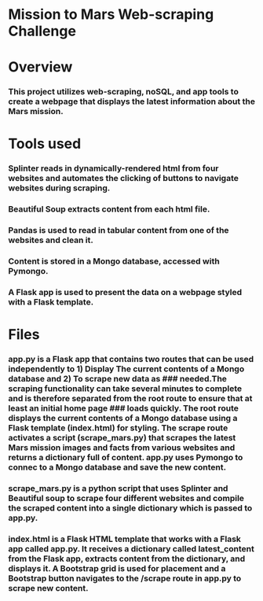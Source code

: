 # Mission to Mars Web-scraping Challenge
# Overview
### This project utilizes web-scraping, noSQL, and app tools to create a webpage that displays the latest information about the Mars mission.
# Tools used
### Splinter reads in dynamically-rendered html from four websites and automates the clicking of buttons to navigate websites during scraping.
### Beautiful Soup extracts content from each html file.
### Pandas is used to read in tabular content from one of the websites and clean it.
### Content is stored in a Mongo database, accessed with Pymongo. 
### A Flask app is used to present the data on a webpage styled with a Flask template.
# Files
### app.py is a Flask app that contains two routes that can be used independently to 1) Display The current contents of a Mongo database and 2) To scrape new data as ### needed.The scraping functionality can take several minutes to complete and is therefore separated from the root route to ensure that at least an initial home page ### loads quickly. The root route displays the current contents of a Mongo database using a Flask template (index.html) for styling. The scrape route activates a script (scrape_mars.py) that scrapes the latest Mars mission images and facts from various websites and returns a dictionary full of content. app.py uses Pymongo to connec to a Mongo database and save the new content.

### scrape_mars.py is a python script that uses Splinter and Beautiful soup to scrape four different websites and compile the scraped content into a single dictionary which is passed to app.py.
### index.html is a Flask HTML template that works with a Flask app called app.py. It receives a dictionary called latest_content from the Flask app, extracts content from the dictionary, and displays it. A Bootstrap grid is used for placement and a Bootstrap button navigates to the /scrape route in app.py to scrape new content.